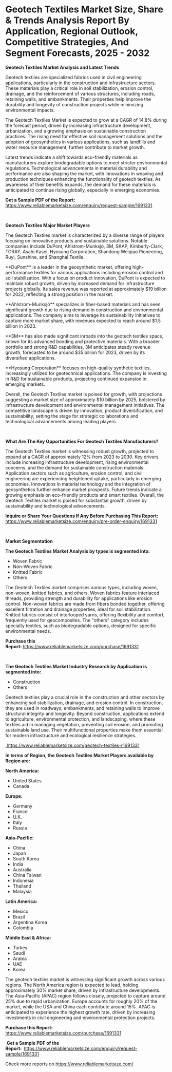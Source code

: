 <p><h1>Geotech Textiles Market Size, Share & Trends Analysis Report By Application, Regional Outlook, Competitive Strategies, And Segment Forecasts, 2025 - 2032</h1></p><p><strong>Geotech Textiles Market Analysis and Latest Trends</strong></p>
<p><p>Geotech textiles are specialized fabrics used in civil engineering applications, particularly in the construction and infrastructure sectors. These materials play a critical role in soil stabilization, erosion control, drainage, and the reinforcement of various structures, including roads, retaining walls, and embankments. Their properties help improve the durability and longevity of construction projects while minimizing environmental impacts.</p><p>The Geotech Textiles Market is expected to grow at a CAGR of 14.8% during the forecast period, driven by increasing infrastructure development, urbanization, and a growing emphasis on sustainable construction practices. The rising need for effective soil management solutions and the adoption of geosynthetics in various applications, such as landfills and water resource management, further contribute to market growth. </p><p>Latest trends indicate a shift towards eco-friendly materials as manufacturers explore biodegradable options to meet stricter environmental regulations. Technological advancements in material durability and performance are also shaping the market, with innovations in weaving and production techniques enhancing the functionality of geotech textiles. As awareness of their benefits expands, the demand for these materials is anticipated to continue rising globally, especially in emerging economies.</p></p>
<p><strong>Get a Sample PDF of the Report:&nbsp;</strong> <a href="https://www.reliablemarketsize.com/enquiry/request-sample/1691331?utm_campaign=3194&utm_medium=2&utm_source=Github&utm_content=ia&utm_term=26032025&utm_id=geotech-textiles">https://www.reliablemarketsize.com/enquiry/request-sample/1691331</a></p>
<p>&nbsp;</p>
<p><strong>Geotech Textiles Major Market Players</strong></p>
<p><p>The Geotech Textiles market is characterized by a diverse range of players focusing on innovative products and sustainable solutions. Notable companies include DuPont, Ahlstrom-Munksjö, 3M, SKAP, Kimberly-Clark, TORAY, Asahi Kasei, Hyosung Corporation, Shandong Weiqiao Pioneering, Ruyi, Sunshine, and Shanghai Textile.</p><p>**DuPont** is a leader in the geosynthetic market, offering high-performance textiles for various applications including erosion control and soil stabilization. With a focus on product innovation, DuPont is expected to maintain robust growth, driven by increased demand for infrastructure projects globally. Its sales revenue was reported at approximately $19 billion for 2022, reflecting a strong position in the market.</p><p>**Ahlstrom-Munksjö** specializes in fiber-based materials and has seen significant growth due to rising demand in construction and environmental applications. The company aims to leverage its sustainability initiatives to capture more market share, with revenues expected to reach around $1.5 billion in 2023.</p><p>**3M** has also made significant inroads into the geotech textiles space, known for its advanced bonding and protective materials. With a broader portfolio and strong R&D capabilities, 3M anticipates steady revenue growth, forecasted to be around $35 billion for 2023, driven by its diversified applications.</p><p>**Hyosung Corporation** focuses on high-quality synthetic textiles, increasingly utilized for geotechnical applications. The company is investing in R&D for sustainable products, projecting continued expansion in emerging markets.</p><p>Overall, the Geotech Textiles market is poised for growth, with projections suggesting a market size of approximately $10 billion by 2025, bolstered by infrastructure development and environmental management initiatives. The competitive landscape is driven by innovation, product diversification, and sustainability, setting the stage for strategic collaborations and technological advancements among leading players.</p></p>
<p>&nbsp;</p>
<p><strong>What Are The Key Opportunities For Geotech Textiles Manufacturers?</strong></p>
<p><p>The Geotech Textiles market is witnessing robust growth, projected to expand at a CAGR of approximately 12% from 2023 to 2030. Key drivers include increasing infrastructure development, rising environmental concerns, and the demand for sustainable construction materials. Application sectors such as agriculture, erosion control, and civil engineering are experiencing heightened uptake, particularly in emerging economies. Innovations in material technology and the integration of geosynthetics further enhance market prospects. Future trends indicate a growing emphasis on eco-friendly products and smart textiles. Overall, the Geotech Textiles market is poised for substantial growth, driven by sustainability and technological advancements.</p></p>
<p><strong>Inquire or Share Your Questions If Any Before Purchasing This Report:</strong> <a href="https://www.reliablemarketsize.com/enquiry/pre-order-enquiry/1691331?utm_campaign=3194&utm_medium=2&utm_source=Github&utm_content=ia&utm_term=26032025&utm_id=geotech-textiles">https://www.reliablemarketsize.com/enquiry/pre-order-enquiry/1691331</a></p>
<p>&nbsp;</p>
<p><strong>Market Segmentation</strong></p>
<p><strong>The Geotech Textiles Market Analysis by types is segmented into:</strong></p>
<p><ul><li>Woven Fabric</li><li>Non-Woven Fabric</li><li>Knitted Fabric</li><li>Others</li></ul></p>
<p><p>The Geotech Textiles market comprises various types, including woven, non-woven, knitted fabrics, and others. Woven fabrics feature interlaced threads, providing strength and durability for applications like erosion control. Non-woven fabrics are made from fibers bonded together, offering excellent filtration and drainage properties, ideal for soil stabilization. Knitted fabrics consist of interlooped yarns, offering flexibility and comfort, frequently used for geocomposites. The "others" category includes specialty textiles, such as biodegradable options, designed for specific environmental needs.</p></p>
<p><strong>Purchase this Report:&nbsp;</strong><a href="https://www.reliablemarketsize.com/purchase/1691331?utm_campaign=3194&utm_medium=2&utm_source=Github&utm_content=ia&utm_term=26032025&utm_id=geotech-textiles">https://www.reliablemarketsize.com/purchase/1691331</a></p>
<p>&nbsp;</p>
<p><strong>The Geotech Textiles Market Industry Research by Application is segmented into:</strong></p>
<p><ul><li>Construction</li><li>Others</li></ul></p>
<p><p>Geotech textiles play a crucial role in the construction and other sectors by enhancing soil stabilization, drainage, and erosion control. In construction, they are used in roadways, embankments, and retaining walls to improve structural integrity and longevity. Beyond construction, applications extend to agriculture, environmental protection, and landscaping, where these textiles aid in managing vegetation, preventing soil erosion, and promoting sustainable land use. Their multifunctional properties make them essential for modern infrastructure and ecological resilience strategies.</p></p>
<p><a href="https://www.reliablemarketsize.com/geotech-textiles-r1691331?utm_campaign=3194&utm_medium=2&utm_source=Github&utm_content=ia&utm_term=26032025&utm_id=geotech-textiles">&nbsp;https://www.reliablemarketsize.com/geotech-textiles-r1691331</a></p>
<p><strong>In terms of Region, the Geotech Textiles Market Players available by Region are:</strong></p>
<p>
    <p> <strong> North America: </strong>
        <ul>
            <li>United States</li>
            <li>Canada</li>
        </ul>
        </p> 
    <p> <strong> Europe: </strong>
        <ul>
            <li>Germany</li>
            <li>France</li>
            <li>U.K.</li>
            <li>Italy</li>
            <li>Russia</li>
        </ul>
        </p> 
    <p> <strong> Asia-Pacific: </strong>
        <ul>
            <li>China</li>
            <li>Japan</li>
            <li>South Korea</li>
            <li>India</li>
            <li>Australia</li>
            <li>China Taiwan</li>
            <li>Indonesia</li>
            <li>Thailand</li>
            <li>Malaysia</li>
        </ul>
        </p> 
    <p> <strong> Latin America: </strong>
        <ul>
            <li>Mexico</li>
            <li>Brazil</li>
            <li>Argentina Korea</li>
            <li>Colombia</li>
        </ul>
        </p> 
    <p> <strong> Middle East & Africa: </strong>
        <ul>
            <li>Turkey</li>
            <li>Saudi</li>
            <li>Arabia</li>
            <li>UAE</li>
            <li>Korea</li>
        </ul>
    </p>
    </p>
<p><p>The geotech textiles market is witnessing significant growth across various regions. The North America region is expected to lead, holding approximately 30% market share, driven by infrastructure developments. The Asia-Pacific (APAC) region follows closely, projected to capture around 25% due to rapid urbanization. Europe accounts for roughly 20% of the market, while the USA and China each contribute around 15%. APAC is anticipated to experience the highest growth rate, driven by increasing investments in civil engineering and environmental protection projects.</p></p>
<p><strong>Purchase this Report: </strong><a href="https://www.reliablemarketsize.com/purchase/1691331?utm_campaign=3194&utm_medium=2&utm_source=Github&utm_content=ia&utm_term=26032025&utm_id=geotech-textiles">https://www.reliablemarketsize.com/purchase/1691331</a></p>
<p>&nbsp;<strong>Get a Sample PDF of the Report:&nbsp;&nbsp;</strong><a href="https://www.reliablemarketsize.com/enquiry/request-sample/1691331?utm_campaign=3194&utm_medium=2&utm_source=Github&utm_content=ia&utm_term=26032025&utm_id=geotech-textiles">https://www.reliablemarketsize.com/enquiry/request-sample/1691331</a></p>
<p><strong></strong></p>
<p>Check more reports on <a href="https://www.reliablemarketsize.com/?utm_campaign=3194&utm_medium=2&utm_source=Github&utm_content=ia&utm_term=26032025&utm_id=geotech-textiles">https://www.reliablemarketsize.com/</a></p>